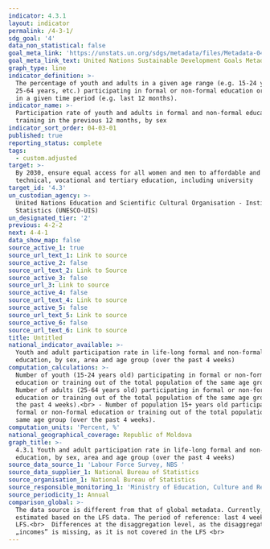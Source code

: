 ```yaml
---
indicator: 4.3.1
layout: indicator
permalink: /4-3-1/
sdg_goal: '4'
data_non_statistical: false
goal_meta_link: 'https://unstats.un.org/sdgs/metadata/files/Metadata-04-03-01.pdf'
goal_meta_link_text: United Nations Sustainable Development Goals Metadata (PDF 210 KB)
graph_type: line
indicator_definition: >-
  The percentage of youth and adults in a given age range (e.g. 15-24 years,
  25-64 years, etc.) participating in formal or non-formal education or training
  in a given time period (e.g. last 12 months).
indicator_name: >-
  Participation rate of youth and adults in formal and non-formal education and
  training in the previous 12 months, by sex
indicator_sort_order: 04-03-01
published: true
reporting_status: complete
tags:
  - custom.adjusted
target: >-
  By 2030, ensure equal access for all women and men to affordable and quality
  technical, vocational and tertiary education, including university
target_id: '4.3'
un_custodian_agency: >-
  United Nations Education and Scientific Cultural Organisation - Institute of
  Statistics (UNESCO-UIS)
un_designated_tier: '2'
previous: 4-2-2
next: 4-4-1
data_show_map: false
source_active_1: true
source_url_text_1: Link to source
source_active_2: false
source_url_text_2: Link to Source
source_active_3: false
source_url_3: Link to source
source_active_4: false
source_url_text_4: Link to source
source_active_5: false
source_url_text_5: Link to source
source_active_6: false
source_url_text_6: Link to source
title: Untitled
national_indicator_available: >-
  Youth and adult participation rate in life-long formal and non-formal
  education, by sex, area and age group (over the past 4 weeks)
computation_calculations: >-
  Number of youth (15-24 years old) participating in formal or non-formal
  education or training out of the total population of the same age group.<br> 
  Number of adults (25-64 years old) participating in formal or non-formal
  education or training out of the total population of the same age group (over
  the past 4 weeks).<br> - Number of population 15+ years old participating in
  formal or non-formal education or training out of the total population of the
  same age group (over the past 4 weeks).
computation_units: 'Percent, %'
national_geographical_coverage: Republic of Moldova
graph_title: >-
  4.3.1 Youth and adult participation rate in life-long formal and non-formal
  education, by sex, area and age group (over the past 4 weeks)
source_data_source_1: 'Labour Force Survey, NBS '
source_data_supplier_1: National Bureau of Statistics
source_organisation_1: National Bureau of Statistics
source_responsible_monitoring_1: 'Ministry of Education, Culture and Research'
source_periodicity_1: Annual
comparison_global: >-
  The data source is different from that of global metadata. Currently, it is
  estimated based on the LFS data. The period of reference: last 4 weeks in the
  LFS.<br>  Differences at the disaggregation level, as the disaggregation by 
  „incomes” is missing, as it is not covered in the LFS <br>
---
```

